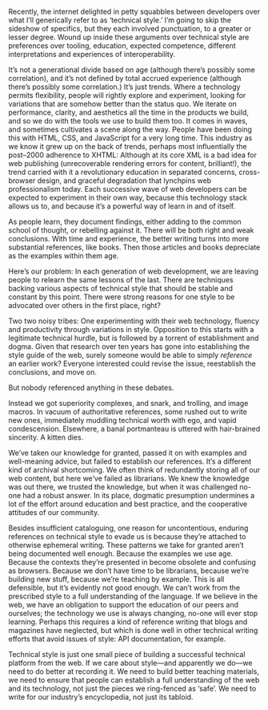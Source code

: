 

Recently, the internet delighted in petty squabbles between developers over what I’ll generically refer
to as ‘technical style.’ I’m going to skip the sideshow of specifics, but they each involved
punctuation, to a greater or lesser degree. Wound up inside these arguments over technical style are
preferences over tooling, education, expected competence, different interpretations and experiences of
interoperability.

It’s not a generational divide based on age (although there’s possibly some correlation), and
it’s not defined by total accrued experience (although there’s possibly some correlation.)
It’s just trends. Where a technology permits flexibility, people will rightly explore and experiment,
looking for variations that are somehow better than the status quo. We iterate on performance, clarity, and
aesthetics all the time in the products we build, and so we do with the tools we use to build them too. It
comes in waves, and sometimes cultivates a scene along the way. People have been doing this with HTML, CSS,
and JavaScript for a very long time. This industry as we know it grew up on the back of trends, perhaps most
influentially the post–2000 adherence to XHTML: Although at its core XML is a bad idea for web
publishing (unrecoverable rendering errors for content, brilliant!), the trend carried with it a revolutionary
education in separated concerns, cross-browser design, and graceful degradation that lynchpins web
professionalism today. Each successive wave of web developers can be expected to experiment in their own way,
because this technology stack allows us to, and because it’s a powerful way of learn in and of
itself.

As people learn, they document findings, either adding to the common school of thought, or rebelling against
it. There will be both right and weak conclusions. With time and experience, the better writing turns into
more substantial references, like books. Then those articles and books depreciate as the examples within them
age.

Here’s our problem: In each generation of web development, we are leaving people to relearn the same
lessons of the last. There are techniques backing various aspects of technical style that should be stable and
constant by this point. There were strong reasons for one style to be advocated over others in the first
place, right?

Two two noisy tribes: One experimenting with their web technology, fluency and productivity through variations
in style. Opposition to this starts with a legitimate technical hurdle, but is followed by a torrent of
establishment and dogma. Given that research over ten years has gone into establishing the style guide of the
web, surely someone would be able to simply *reference* an earlier work? Everyone interested could revise the
issue, reestablish the conclusions, and move on.

But nobody referenced anything in these debates.

Instead we got superiority complexes, and snark, and trolling, and image macros. In vacuum of authoritative
references, some rushed out to write new ones, immediately muddling technical worth with ego, and vapid
condescension. Elsewhere, a banal portmanteau is uttered with hair-brained sincerity. A kitten dies.

We’ve taken our knowledge for granted, passed it on with examples and well-meaning advice, but failed to
establish our references. It’s a different kind of archival shortcoming. We often think of redundantly
storing all of our web content, but here we’ve failed as librarians. We knew the knowledge was out
there, we trusted the knowledge, but when it was challenged no-one had a robust answer. In its place, dogmatic
presumption undermines a lot of the effort around education and best practice, and the cooperative attitudes
of our community.

Besides insufficient cataloguing, one reason for uncontentious, enduring references on technical style to
evade us is because they’re attached to otherwise ephemeral writing. These patterns we take for granted
aren’t being documented well enough. Because the examples we use age. Because the contexts they’re
presented in become obsolete and confusing as browsers. Because we don’t have time to be librarians,
because we’re building new stuff, because we’re teaching by example. This is all defensible, but
it’s evidently not good enough. We can’t work from the prescribed style to a full understanding of
the language. If we believe in the web, we have an obligation to support the education of our peers and
ourselves; the technology we use is always changing, no-one will ever stop learning. Perhaps this requires a
kind of reference writing that blogs and magazines have neglected, but which is done well in other technical
writing efforts that avoid issues of style: API documentation, for example.

Technical style is just one small piece of building a successful technical platform from the web. If we care
about style—and apparently we do—we need to do better at recording it. We need to build better teaching
materials, we need to ensure that people can establish a full understanding of the web and its technology, not
just the pieces we ring-fenced as ‘safe’. We need to write for our industry’s encyclopedia, not just
its tabloid.